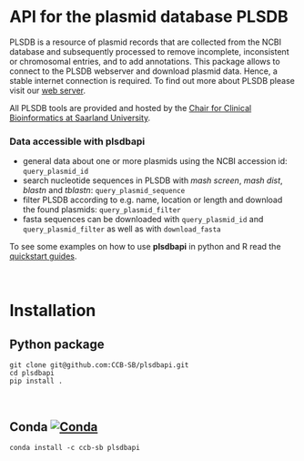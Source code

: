 
# API for the plasmid database PLSDB
PLSDB is a resource of plasmid records that are collected from the NCBI database and subsequently processed to remove incomplete, inconsistent or chromosomal entries, and to add annotations. This package allows to connect to the PLSDB webserver and download plasmid data. Hence, a stable internet connection is required.
To find out more about PLSDB please visit our [web server](https://ccb-microbe.cs.uni-saarland.de/plsdb). 

All PLSDB tools are provided and hosted by the [Chair for Clinical Bioinformatics at Saarland University](https://www.ccb.uni-saarland.de/).


### Data accessible with plsdbapi
- general data about one or more plasmids using the NCBI accession id:  `query_plasmid_id`
- search nucleotide sequences in PLSDB with *mash screen*, *mash dist*, *blastn* and *tblastn*:  `query_plasmid_sequence`
- filter PLSDB according to e.g. name, location or length and download the found plasmids: `query_plasmid_filter`
- fasta sequences can be downloaded with `query_plasmid_id` and `query_plasmid_filter` as well as with `download_fasta`

To see some examples on how to use **plsdbapi** in python and R read the [quickstart guides](https://github.com/CCB-SB/plsdbapi/tree/master/examples). 


&nbsp;

# Installation

## Python package
```
git clone git@github.com:CCB-SB/plsdbapi.git
cd plsdbapi
pip install .
```

&nbsp;

## Conda [![Conda][conda-badge]][conda-link]
```
conda install -c ccb-sb plsdbapi
```

[conda-badge]: https://anaconda.org/conda-forge/skidl/badges/installer/conda.svg
[conda-link]: https://anaconda.org/ccb-sb/plsdbapi
